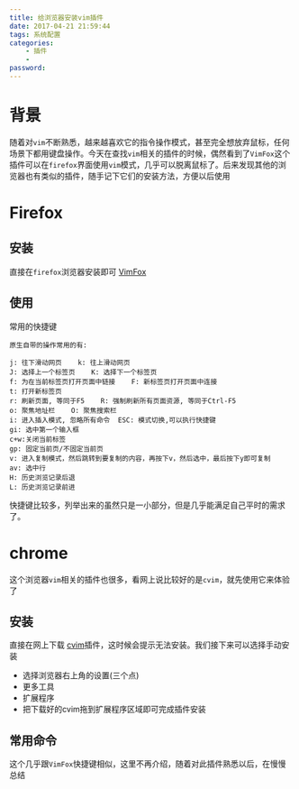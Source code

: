 ```yaml
---
title: 给浏览器安装vim插件
date: 2017-04-21 21:59:44
tags: 系统配置
categories:
    - 插件
    - 
password: 
---
```



# 背景

随着对`vim`不断熟悉，越来越喜欢它的指令操作模式，甚至完全想放弃鼠标，任何场景下都用键盘操作。今天在查找`vim`相关的插件的时候，偶然看到了`VimFox`这个插件可以在`firefox`界面使用`vim`模式，几乎可以脱离鼠标了。后来发现其他的浏览器也有类似的插件，随手记下它们的安装方法，方便以后使用

# Firefox

## 安装
直接在`firefox`浏览器安装即可
[VimFox](https://addons.mozilla.org/en-US/firefox/addon/vimfx/?src=search)

## 使用

常用的快捷键

```
原生自带的操作常用的有:

j: 往下滑动网页    k: 往上滑动网页
J: 选择上一个标签页    K: 选择下一个标签页
f: 为在当前标签页打开页面中链接    F: 新标签页打开页面中连接
t: 打开新标签页    
r: 刷新页面, 等同于F5    R: 强制刷新所有页面资源, 等同于Ctrl-F5
o: 聚焦地址栏    O: 聚焦搜索栏
i: 进入插入模式, 忽略所有命令  ESC: 模式切换,可以执行快捷键
gi: 选中第一个输入框
c+w:关闭当前标签
gp: 固定当前页/不固定当前页
v: 进入复制模式，然后跳转到要复制的内容，再按下v，然后选中，最后按下y即可复制
av: 选中行
H: 历史浏览记录后退
L: 历史浏览记录前进

```

快捷键比较多，列举出来的虽然只是一小部分，但是几乎能满足自己平时的需求了。

# chrome
这个浏览器`vim`相关的插件也很多，看网上说比较好的是`cvim`，就先使用它来体验了

## 安装

直接在网上下载 [cvim](https://www.crx4chrome.com/down/2896/crx/)插件，这时候会提示无法安装。我们接下来可以选择手动安装

- 选择浏览器右上角的设置(三个点)
- 更多工具
- 扩展程序
- 把下载好的cvim拖到扩展程序区域即可完成插件安装

## 常用命令

这个几乎跟`VimFox`快捷键相似，这里不再介绍，随着对此插件熟悉以后，在慢慢总结
